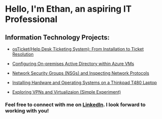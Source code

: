 <h1>Hello, I'm Ethan, an aspiring IT Professional</h1>

<h2>Information Technology Projects:</h2>

- [osTicket(Help Desk Ticketing System): From Installation to Ticket Resolution](https://github.com/ethanblomquist/osticket)

- [Configuring On-premises Active Directory within Azure VMs](https://github.com/ethanblomquist/configure-ad)

- [Network Security Groups (NSGs) and Inspecting Network Protocols](https://github.com/ethanblomquist/azure-network-protocols)

- [Installing Hardware and Operating Systems on a Thinkpad T480 Laptop](https://github.com/ethanblomquist/thinkpad-upgrades)

- [Exploring VPNs and Virtualizaion (Simple Experiment)](https://github.com/ethanblomquist/azure-vpn)

<h3>Feel free to connect with me on <a href="https://linkedin.com/in/ethan-blomquist">LinkedIn</a>. I look forward to working with you!<h3> 
